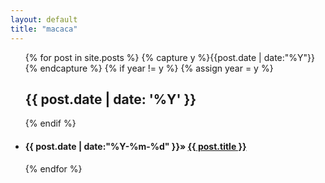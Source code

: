 ```yaml
---
layout: default
title: "macaca"
---
```

<ul>
{% for post in site.posts %}
  {% capture y %}{{post.date | date:"%Y"}}{% endcapture %}
  {% if year != y %}
    {% assign year = y %}
    <h2>{{ post.date | date: '%Y' }}</h2>
  {% endif %}
  <li>
    <h4><span>{{ post.date | date:"%Y-%m-%d" }}</span>&raquo;
    <a href="{{ post.url }}" title="{{ post.title }}">{{ post.title }}</a></h4>
  </li>
{% endfor %}
</ul>
